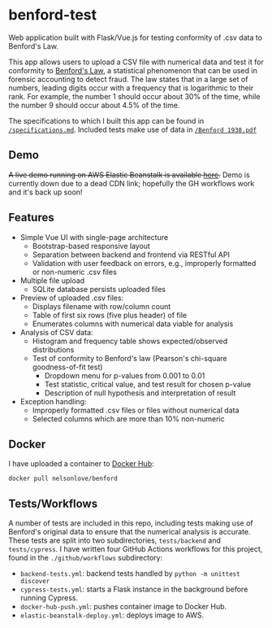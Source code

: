 # benford-test

Web application built with Flask/Vue.js for testing conformity of .csv data to Benford's Law.

This app allows users to upload a CSV file with numerical data and test it for conformity to [Benford's Law](https://en.wikipedia.org/wiki/Benford's_law), a statistical phenomenon that can be used in forensic accounting to detect fraud. The law states that in a large set of numbers, leading digits occur with a frequency that is logarithmic to their rank. For example, the number 1 should occur about 30% of the time, while the number 9 should occur about 4.5% of the time.

The specifications to which I built this app can be found in [`/specifications.md`](https://github.com/nelsonlove/benford-test/blob/main/specifications.md). Included tests make use of data in [`/Benford 1938.pdf`](https://github.com/nelsonlove/benford-test/blob/main/Benford%201938.pdf)

## Demo

~~A live demo running on AWS Elastic Beanstalk is available [here](http://benford.nelson.love).~~ Demo is currently down due to a dead CDN link; hopefully the GH workflows work and it's back up soon!

## Features

- Simple Vue UI with single-page architecture 
  - Bootstrap-based responsive layout
  - Separation between backend and frontend via RESTful API
  - Validation with user feedback on errors, e.g., improperly formatted or non-numeric .csv files
- Multiple file upload
  - SQLite database persists uploaded files 
- Preview of uploaded .csv files:
  - Displays filename with row/column count
  - Table of first six rows (five plus header) of file
  - Enumerates columns with numerical data viable for analysis
- Analysis of CSV data:
  - Histogram and frequency table shows expected/observed distributions
  - Test of conformity to Benford's law (Pearson's chi-square goodness-of-fit test)
    - Dropdown menu for p-values from 0.001 to 0.01
    - Test statistic, critical value, and test result for chosen p-value
    - Description of null hypothesis and interpretation of result
- Exception handling:
  - Improperly formatted .csv files or files without numerical data
  - Selected columns which are more than 10% non-numeric

## Docker

I have uploaded a container to [Docker Hub](https://hub.docker.com/r/nelsonlove/benford):

`docker pull nelsonlove/benford`

## Tests/Workflows

A number of tests are included in this repo, including tests making use of Benford's original data to ensure that the numerical analysis is accurate. These tests are split into two subdirectories, `tests/backend` and `tests/cypress`. I have written four GitHub Actions workflows for this project, found in the `./github/workflows` subdirectory:

- `backend-tests.yml`: backend tests handled by `python -m unittest discover`
- `cypress-tests.yml`: starts a Flask instance in the background before running Cypress.
- `docker-hub-push.yml`: pushes container image to Docker Hub.
- `elastic-beanstalk-deploy.yml`: deploys image to AWS.
